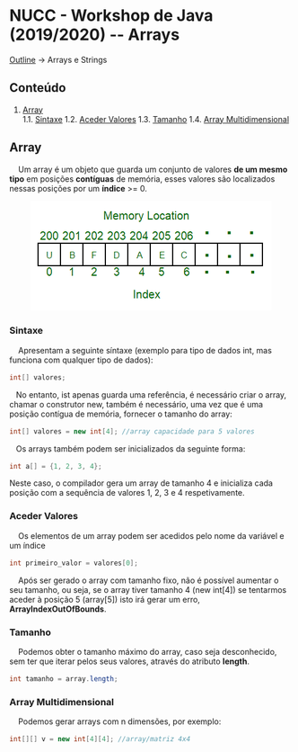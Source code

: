# NUCC - Workshop de Java (2019/2020) -- Arrays
[Outline](https://github.com/eamorgado/NUCC-2019-2020-Java/blob/master/README.md) -> Arrays e Strings
## Conteúdo
1.  [Array](#Array)  
    1.1.  [Sintaxe](#Sintaxe)
    1.2.  [Aceder Valores](#Aceder-Valores)
    1.3.  [Tamanho](#Tamanho)
    1.4.  [Array Multidimensional](#Array-Multidimensional)

## Array
&nbsp;&nbsp;&nbsp;&nbsp;Um array é um objeto que guarda um conjunto de valores **de um mesmo tipo** em posições **contíguas** de memória, esses valores são localizados nessas posições por um **índice** >= 0.
<p align="center">
  <img alt="Exemplo de array de 7 posições em memória"src="https://github.com/eamorgado/NUCC-2019-2020-Java/blob/master/Assets/images/array.png">
</p>

### Sintaxe
&nbsp;&nbsp;&nbsp;&nbsp;Apresentam a seguinte síntaxe (exemplo para tipo de dados int, mas funciona com qualquer tipo de dados):
```Java
int[] valores;
```
&nbsp;&nbsp;&nbsp;No entanto, ist apenas guarda uma referência, é necessário criar o array, chamar o construtor new, também é necessário, uma vez que é uma posição contígua de memória, fornecer o tamanho do array:
```Java
int[] valores = new int[4]; //array capacidade para 5 valores
```

&nbsp;&nbsp;&nbsp;Os arrays também podem ser inicializados da seguinte forma:
```Java
int a[] = {1, 2, 3, 4};
```
Neste caso, o compilador gera um array de tamanho 4 e inicializa cada posição com a sequência de valores 1, 2, 3 e 4 respetivamente.

### Aceder Valores
&nbsp;&nbsp;&nbsp;&nbsp;Os elementos de um array podem ser acedidos pelo nome da variável e um índice
```Java
int primeiro_valor = valores[0];
``` 

&nbsp;&nbsp;&nbsp;&nbsp;Após ser gerado o array com tamanho fixo, não é possível aumentar o seu tamanho, ou seja, se o array tiver tamanho 4 (new int[4]) se tentarmos aceder à posição 5 (array[5]) isto irá gerar um erro, **ArrayIndexOutOfBounds**.

### Tamanho
&nbsp;&nbsp;&nbsp;&nbsp;Podemos obter o tamanho máximo do array, caso seja desconhecido, sem ter que iterar pelos seus valores, através do atributo **length**.
```Java
int tamanho = array.length;
```

### Array Multidimensional
&nbsp;&nbsp;&nbsp;&nbsp;Podemos gerar arrays com n dimensões, por exemplo:
```Java
int[][] v = new int[4][4]; //array/matriz 4x4
```

